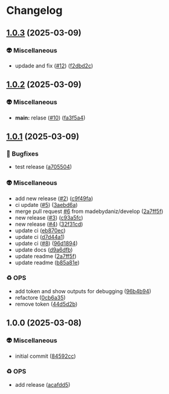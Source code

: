 # Changelog

## [1.0.3](https://github.com/madebydaniz/nextjs-prettier-config/compare/v1.0.2...v1.0.3) (2025-03-09)


### 👽 Miscellaneous

* updade and fix ([#12](https://github.com/madebydaniz/nextjs-prettier-config/issues/12)) ([f2dbd2c](https://github.com/madebydaniz/nextjs-prettier-config/commit/f2dbd2cf11684bd5cd8a3bcd668c3241c505068f))

## [1.0.2](https://github.com/madebydaniz/nextjs-prettier-config/compare/v1.0.1...v1.0.2) (2025-03-09)


### 👽 Miscellaneous

* **main:** relase ([#10](https://github.com/madebydaniz/nextjs-prettier-config/issues/10)) ([fa3f5a4](https://github.com/madebydaniz/nextjs-prettier-config/commit/fa3f5a4194eebdc62c1ca3d7570aaf4c9afd2cb8))

## [1.0.1](https://github.com/madebydaniz/nextjs-prettier-config/compare/v1.0.0...v1.0.1) (2025-03-09)


### 🐛 Bugfixes

* test release ([a705504](https://github.com/madebydaniz/nextjs-prettier-config/commit/a705504ceac911932a0d1e15baebc601227b5d3d))


### 👽 Miscellaneous

* add new release ([#2](https://github.com/madebydaniz/nextjs-prettier-config/issues/2)) ([c9f49fa](https://github.com/madebydaniz/nextjs-prettier-config/commit/c9f49fa6d17faec355bb543c65d10055090faecb))
* ci update ([#5](https://github.com/madebydaniz/nextjs-prettier-config/issues/5)) ([3aebd6a](https://github.com/madebydaniz/nextjs-prettier-config/commit/3aebd6a4fef117573ca2403f2afd6908c2d8c94c))
* merge pull request [#6](https://github.com/madebydaniz/nextjs-prettier-config/issues/6) from madebydaniz/develop ([2a7ff5f](https://github.com/madebydaniz/nextjs-prettier-config/commit/2a7ff5f70f928e8d9a50da5380ff619eb1209f35))
* new release ([#3](https://github.com/madebydaniz/nextjs-prettier-config/issues/3)) ([c93a5fc](https://github.com/madebydaniz/nextjs-prettier-config/commit/c93a5fc37a9c2f5996e8c5189c3902b547c44efe))
* new release ([#4](https://github.com/madebydaniz/nextjs-prettier-config/issues/4)) ([32f31cd](https://github.com/madebydaniz/nextjs-prettier-config/commit/32f31cde73681f957be0f3d89a11efe2a876f0d1))
* update ci ([eb870ec](https://github.com/madebydaniz/nextjs-prettier-config/commit/eb870ec480daccc5062b206454d6e98c7e57108f))
* update ci ([d7d44a1](https://github.com/madebydaniz/nextjs-prettier-config/commit/d7d44a1103a7dd7fd191ce8edee0ca0e5cee925a))
* update ci ([#8](https://github.com/madebydaniz/nextjs-prettier-config/issues/8)) ([96d1894](https://github.com/madebydaniz/nextjs-prettier-config/commit/96d18948812751c631165c95333ccd119d8179bb))
* update docs ([d9a6dfb](https://github.com/madebydaniz/nextjs-prettier-config/commit/d9a6dfba95ed1f1ae2cd5dce8fa9320e8d506a1d))
* update readme ([2a7ff5f](https://github.com/madebydaniz/nextjs-prettier-config/commit/2a7ff5f70f928e8d9a50da5380ff619eb1209f35))
* update readme ([b85a81e](https://github.com/madebydaniz/nextjs-prettier-config/commit/b85a81e510008a21fa6e139619367bf3c182fb05))


### ♻️ OPS

* add token and show outputs for debugging ([96b4b94](https://github.com/madebydaniz/nextjs-prettier-config/commit/96b4b94637acf20bc48541ff96f4098786a8d8ff))
* refactore ([0cb6a35](https://github.com/madebydaniz/nextjs-prettier-config/commit/0cb6a35ad8b9deb901c3cf979bc877307a215e4e))
* remove token ([44d5d2b](https://github.com/madebydaniz/nextjs-prettier-config/commit/44d5d2b57f944c848552fba900938959fabaa785))

## 1.0.0 (2025-03-08)


### 👽 Miscellaneous

* initial commit ([84592cc](https://github.com/madebydaniz/nextjs-prettier-config/commit/84592ccf6a2bc53256ed218898da06a517956890))


### ♻️ OPS

* add release ([acafdd5](https://github.com/madebydaniz/nextjs-prettier-config/commit/acafdd532380f79a51777e4ab3bc3c01b2fa7aa5))
